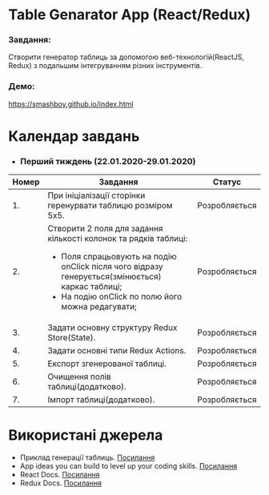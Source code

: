 # Table Genarator App (React/Redux)

### Завдання: 
Створити генератор таблиць за допомогою веб-технологій(ReactJS, Redux) з подальшим інтегруванням різних інструментів.

### Демо:
https://smashboy.github.io/index.html

# Календар завдань

* ### Перший тиждень (22.01.2020-29.01.2020)
| Номер | Завдання | Статус |
| - | - | - |
|1.| При ініціалізації сторінки геренурвати таблицю розміром 5x5. | Розробляється |
|2.| Створити 2 поля для задання кількості колонок та рядків таблиці:<ul><li>Поля спрацьовують на подію onClick після чого відразу генерується(змінюється) каркас таблиці;</li><li>На подію onClick по полю його можна редагувати;</li></ul> | Розробляється |
|3.| Задати основну структуру Redux Store(State). | Розробляється |
|4.| Задати основні типи Redux Actions. | Розробляється |
|5.| Експорт згенерованої таблиці. | Розробляється |
|6.| Очищення полів таблиці(додатково). | Розробляється |
|7.| Імпорт таблиці(додатково). | Розробляється |

# Використані джерела
* Приклад генерації таблиць. [Посилання](https://www.tablesgenerator.com/markdown_tables)
* App ideas you can build to level up your coding skills. [Посилання](https://www.freecodecamp.org/news/here-are-some-app-ideas-you-can-build-to-level-up-your-coding-skills-39618291f672/)
* React Docs. [Посилання](https://reactjs.org/)
* Redux Docs. [Посилання](https://redux.js.org/)

